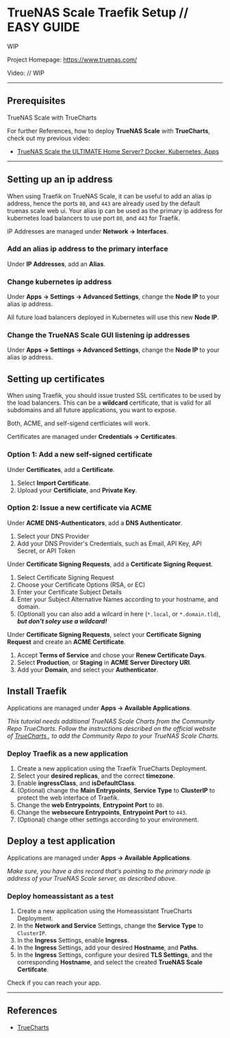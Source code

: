 # TrueNAS Scale Traefik Setup // EASY GUIDE
WIP

Project Homepage: https://www.truenas.com/

Video: // WIP

---
## Prerequisites

TrueNAS Scale with TrueCharts

For further References, how to deploy **TrueNAS Scale** with **TrueCharts**, check out my previous video:
- [TrueNAS Scale the ULTIMATE Home Server? Docker, Kubernetes, Apps](https://youtu.be/LJY9KBbL4j0)

---
## Setting up an ip address

When using Traefik on TrueNAS Scale, it can be useful to add an alias ip address, hence the ports `80`, and `443` are already used by the default truenas scale web ui. Your alias ip can be used as the primary ip address for kubernetes load balancers to use port `80`, and `443` for Traefik.

IP Addresses are managed under **Network -> Interfaces**. 

### Add an alias ip address to the primary interface

Under **IP Addresses**, add an **Alias**.

### Change kubernetes ip address

Under **Apps -> Settings -> Advanced Settings**, change the **Node IP** to your alias ip address.

All future load balancers deployed in Kubernetes will use this new **Node IP**.

### Change the TrueNAS Scale GUI listening ip addresses

Under **Apps -> Settings -> Advanced Settings**, change the **Node IP** to your alias ip address.

## Setting up certificates

When using Traefik, you should issue trusted SSL certificates to be used by the load balancers. This can be a **wildcard** certificate, that is valid for all subdomains and all future applications, you want to expose.

Both, ACME, and self-sigend certficiates will work.

Certificates are managed under **Credentials -> Certificates**.

### Option 1: Add a new self-signed certificate

Under **Certificates**, add a **Certificate**.

1. Select **Import Certificate**.
2. Upload your **Certificiate**, and **Private Key**.

### Option 2: Issue a new certificate via ACME

Under **ACME DNS-Authenticators**, add a **DNS Authenticator**.

1. Select your DNS Provider
2. Add your DNS Provider's Credentials, such as Email, API Key, API Secret, or API Token

Under **Certificate Signing Requests**, add a **Certificate Signing Request**.

1. Select Certificate Signing Request
2. Choose your Certificate Options (RSA, or EC)
3. Enter your Certificate Subject Details
4. Enter your Subject Alternative Names according to your hostname, and domain.
5. (Optional) you can also add a wilcard in here (`*.local`, or `*.domain.tld`), ***but don't soley use a wildcard!***

Under **Certificate Signing Requests**, select your **Certificate Signing Request** and create an **ACME Certificate**.

1. Accept **Terms of Service** and chose your **Renew Certificate Days**.
2. Select **Production**, or **Staging** in **ACME Server Directory URI**.
3. Add your **Domain**, and select your **Authenticator**.

## Install Traefik

Applications are managed under **Apps -> Available Applications**. 

*This tutorial needs additional TrueNAS Scale Charts from the Community Repo TrueCharts. Follow the instructions described on the official website of [TrueCharts ](https://truecharts.org), to add the Community Repo to your TrueNAS Scale Charts.* 

### Deploy Traefik as a new application

1. Create a new application using the Traefik TrueCharts Deployment.
2. Select your **desired replicas**, and the correct **timezone**.
3. Enable **ingressClass**, and **isDefaultClass**.
4. (Optional) change the **Main Entrypoints**, **Service Type** to **ClusterIP** to protect the web interface of Traefik.
5. Change the **web Entrypoints**, **Entrypoint Port** to `80`.
6. Change the **websecure Entrypoints**, **Entrypoint Port** to `443`.
7. (Optional) change other settings according to your environment.

## Deploy a test application

Applications are managed under **Apps -> Available Applications**. 

*Make sure, you have a dns record that's pointing to the primary node ip address of your TrueNAS Scale server, as described above.*

### Deploy homeassistant as a test

1. Create a new application using the Homeassistant TrueCharts Deployment.
2. In the **Network and Service** Settings, change the **Service Type** to `ClusterIP`.
3. In the **Ingress** Settings, enable **Ingress**.
4. In the **Ingress** Settings, add your desired **Hostname**, and **Paths**.
5. In the **Ingress** Settings, configure your desired **TLS Settings**, and the corresponding **Hostname**, and select the created **TrueNAS Scale Certifcate**.

Check if you can reach your app.

---
## References

- [TrueCharts ](https://truecharts.org)
